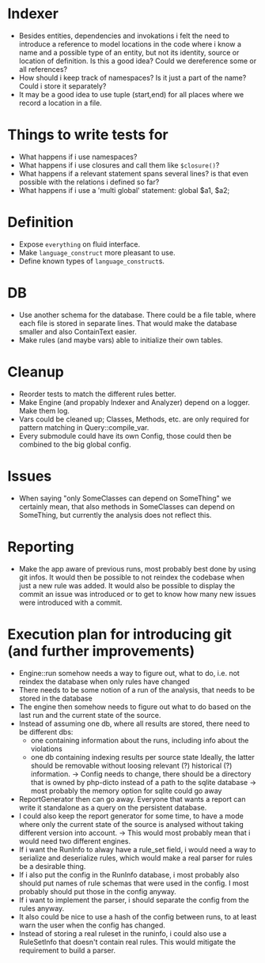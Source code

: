 # Indexer
* Besides entities, dependencies and invokations i felt the need to introduce a
  reference to model locations in the code where i know a name and a possible
  type of an entity, but not its identity, source or location of definition. Is
  this a good idea? Could we dereference some or all references?
* How should i keep track of namespaces? Is it just a part of the name? Could i
  store it separately?
* It may be a good idea to use tuple (start,end) for all places where we record
  a location in a file.

# Things to write tests for
* What happens if i use namespaces?
* What happens if i use closures and call them like `$closure()`?
* What happens if a relevant statement spans several lines? is that even possible
  with the relations i defined so far?
* What happens if i use a 'multi global' statement: global $a1, $a2;

# Definition
* Expose `everything` on fluid interface.
* Make `language_construct` more pleasant to use.
* Define known types of `language_construct`s.

# DB
* Use another schema for the database. There could be a file table, where each
  file is stored in separate lines. That would make the database smaller and
  also ContainText easier.
* Make rules (and maybe vars) able to initialize their own tables.

# Cleanup
* Reorder tests to match the different rules better.
* Make Engine (and propably Indexer and Analyzer) depend on a logger. Make them
  log.
* Vars could be cleaned up; Classes, Methods, etc. are only required for pattern
  matching in Query::compile_var.
* Every submodule could have its own Config, those could then be combined to the
  big global config.

# Issues
* When saying "only SomeClasses can depend on SomeThing" we certainly mean, that
  also methods in SomeClasses can depend on SomeThing, but currently the analysis
  does not reflect this.

# Reporting
* Make the app aware of previous runs, most probably best done by using git infos.
  It would then be possible to not reindex the codebase when just a new rule was
  added. It would also be possible to display the commit an issue was introduced
  or to get to know how many new issues were introduced with a commit.

# Execution plan for introducing git (and further improvements)
* Engine::run somehow needs a way to figure out, what to do, i.e. not reindex the
  database when only rules have changed
* There needs to be some notion of a run of the analysis, that needs to be stored
  in the database
* The engine then somehow needs to figure out what to do based on the last run and
  the current state of the source.
* Instead of assuming one db, where all results are stored, there need to be
  different dbs:
    - one containing information about the runs, including info about the violations
    - one db containing indexing results per source state
  Ideally, the latter should be removable without loosing relevant (?) historical (?)
  information.
    -> Config needs to change, there should be a directory that is owned by php-dicto
       instead of a path to the sqlite database
    -> most probably the memory option for sqlite could go away
* ReportGenerator then can go away. Everyone that wants a report can write it
  standalone as a query on the persistent database.
* I could also keep the report generator for some time, to have a mode where only
  the current state of the source is analysed without taking different version
  into account.
    -> This would most probably mean that i would need two different engines.
* If i want the RunInfo to alway have a rule_set field, i would need a way to
  serialize and deserialize rules, which would make a real parser for rules be a
  desirable thing.
* If i also put the config in the RunInfo database, i most probably also should
  put names of rule schemas that were used in the config. I most probably should
  put those in the config anyway.
* If i want to implement the parser, i should separate the config from the rules
  anyway.
* It also could be nice to use a hash of the config between runs, to at least warn
  the user when the config has changed.
* Instead of storing a real ruleset in the runinfo, i could also use a RuleSetInfo
  that doesn't contain real rules. This would mitigate the requirement to build a
  parser.
